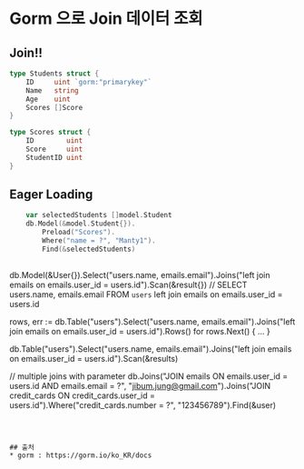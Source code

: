 # Gorm 으로 Join 데이터 조회
## Join!! 
```go
type Students struct {
    ID     uint `gorm:"primarykey"`
    Name   string
    Age    uint
    Scores []Score
}
```

```go
type Scores struct {
    ID        uint
    Score     uint
    StudentID uint
}
```

## Eager Loading
```go
	var selectedStudents []model.Student
	db.Model(&model.Student{}).
		Preload("Scores").
		Where("name = ?", "Manty1").
		Find(&selectedStudents)
```

## 

db.Model(&User{}).Select("users.name, emails.email").Joins("left join emails on emails.user_id = users.id").Scan(&result{})
// SELECT users.name, emails.email FROM `users` left join emails on emails.user_id = users.id

rows, err := db.Table("users").Select("users.name, emails.email").Joins("left join emails on emails.user_id = users.id").Rows()
for rows.Next() {
  ...
}

db.Table("users").Select("users.name, emails.email").Joins("left join emails on emails.user_id = users.id").Scan(&results)

// multiple joins with parameter
db.Joins("JOIN emails ON emails.user_id = users.id AND emails.email = ?", "jibum.jung@gmail.com").Joins("JOIN credit_cards ON credit_cards.user_id = users.id").Where("credit_cards.number = ?", "123456789").Find(&user)

```



## 출처
* gorm : https://gorm.io/ko_KR/docs
